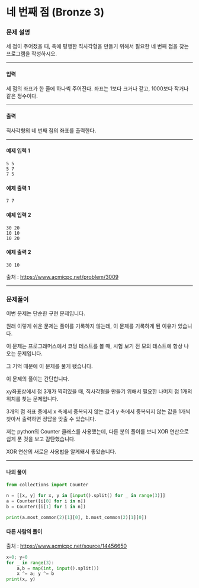 # 네 번째 점 (Bronze 3)

### 문제 설명

세 점이 주어졌을 때, 축에 평행한 직사각형을 만들기 위해서 필요한 네 번째 점을 찾는 프로그램을 작성하시오.

---

#### 입력

세 점의 좌표가 한 줄에 하나씩 주어진다. 좌표는 1보다 크거나 같고, 1000보다 작거나 같은 정수이다.

---

#### 출력

직사각형의 네 번째 점의 좌표를 출력한다.

---

#### 예제 입력 1

~~~
5 5
5 7
7 5
~~~

#### 예제 출력 1

~~~
7 7
~~~

#### 예제 입력 2

~~~
30 20
10 10
10 20
~~~

#### 예제 출력 2

~~~
30 10
~~~

출처 : https://www.acmicpc.net/problem/3009

---

### 문제풀이

이번 문제는 단순한 구현 문제입니다.

원래 이렇게 쉬운 문제는 풀이를 기록하지 않는데, 이 문제를 기록하게 된 이유가 있습니다.

이 문제는 프로그래머스에서 코딩 테스트를 볼 때, 시험 보기 전 모의 테스트에 항상 나오는 문제입니다.

그 기억 때문에 이 문제를 풀게 됐습니다.

이 문제의 풀이는 간단합니다.

xy좌표상에서 점 3개가 찍혀있을 때, 직사각형을 만들기 위해서 필요한 나머지 점 1개의 위치를 찾는 문제입니다.

3개의 점 좌표 중에서 x 축에서 중복되지 않는 값과 y 축에서 중복되지 않는 값을 1개씩 찾아서 출력하면 정답을 맞출 수 있습니다.

저는 python의 Counter 클래스를 사용했는데, 다른 분의 풀이를 보니 XOR 연산으로 쉽게 푼 것을 보고 감탄했습니다.

XOR 연산의 새로운 사용법을 알게돼서 좋았습니다.

---

#### 나의 풀이

~~~python
from collections import Counter

n = [[x, y] for x, y in [input().split() for _ in range(3)]]
a = Counter([i[0] for i in n])
b = Counter([i[1] for i in n])

print(a.most_common(2)[1][0], b.most_common(2)[1][0])
~~~

#### 다른 사람의 풀이

출처 : https://www.acmicpc.net/source/14456650

~~~python
x=0; y=0
for _ in range(3):
	a,b = map(int, input().split())
	x ^= a; y ^= b
print(x, y)
~~~
